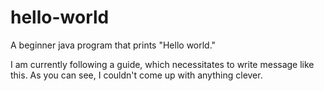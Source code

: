 # hello-world
A beginner java program that prints "Hello world."

I am currently following a guide, which necessitates to write message like this.
As you can see, I couldn't come up with anything clever.
